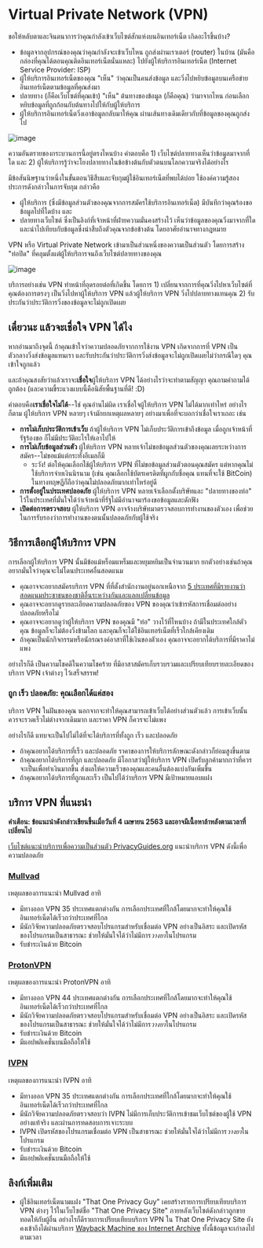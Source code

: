 # Virtual Private Network (VPN)

ขอให้หลับตาและจินตนาการว่าคุณกำลังเข้าเว็บไซต์สักแห่งบนอินเทอร์เน็ต เกิดอะไรขึ้นบ้าง?

* ข้อมูลจากอุปกรณ์ของคุณว่าคุณกำลังจะเข้าเว็บไหน ถูกส่งผ่านเราเตอร์ (router) ในบ้าน (มันคือกล่องที่คุณได้ตอนคุณติดอินเทอร์เน็ตนั่นแหละ) ไปยังผู้ให้บริการอินเทอร์เน็ต (Internet Service Provider: ISP)
* ผู้ให้บริการอินเทอร์เน็ตของคุณ "เห็น" ว่าคุณเป็นคนส่งข้อมูล และวิ่งไปหยิบข้อมูลบนเครือข่ายอินเทอร์เน็ตตามข้อมูลที่คุณส่งมา
* ปลายทาง (ก็คือเว็บไซต์ที่คุณเข้า) "เห็น" ต้นทางของข้อมูล (ก็คือคุณ) ว่ามาจากไหน ก่อนเลือกหยิบข้อมูลที่ถูกก้อนกับต้นทางไปให้กับผู้ให้บริการ
* ผู้ให้บริการอินเทอร์เน็ตวิ่งเอาข้อมูลกลับมาให้คุณ ผ่านเส้นทางเดิมเดียวกับที่ข้อมูลของคุณถูกส่งไป

![image](https://user-images.githubusercontent.com/3682634/75744379-a5dc6600-5d46-11ea-980b-518e53e10546.png)

ความอันตรายของกระบวนการนี้อยู่ตรงไหนบ้าง คำตอบคือ 1) เว็บไซต์ปลายทางเห็นว่าข้อมูลมาจากที่ใด และ 2) ผู้ให้บริการรู้ว่าจะโยงปลายทางในข้อข้างต้นกับตัวตนบนโลกความจริงได้อย่างไร

มีข้อสันนิษฐานว่าหนึ่งในขั้นตอนวิธีสืบและจับกุมผู้ใช้อินเทอร์เน็ตที่พบได้บ่อย ใช้องค์ความรู้สองประการดังกล่าวในการจับกุม กล่าวคือ
* ผู้ให้บริการ (ซึ่งมีข้อมูลส่วนตัวของคุณจากการสมัครใช้บริการอินเทอร์เน็ต) มีบันทึกว่าคุณร้องขอข้อมูลไปที่ใดบ้าง และ
* ปลายทางเว็บไซต์ ซึ่งเป็นลิงก์ที่เจ้าหน้าที่ฝ่ายความมั่นคงสร้างไว้ เห็นว่าข้อมูลของคุณวิ่งมาจากที่ใด และนำไปเทียบกับข้อมูลซึ่งนำสืบถึงตัวคุณจากข้อข้างต้น โดยอาศัยอำนาจทางกฎหมาย

VPN หรือ Virtual Private Network เข้ามาเป็นส่วนหนึ่งของความเป็นส่วนตัว โดยการสร้าง "ท่อปิด" ที่คลุมตั้งแต่ผู้ให้บริการจนถึงเว็บไซต์ปลายทางของคุณ

![image](https://user-images.githubusercontent.com/3682634/75744862-2a7bb400-5d48-11ea-90cd-64bf063029df.png)

บริการอย่างเช่น VPN ทำหน้าที่อุดรอยต่อที่เกิดขึ้น โดยการ 1) เปลี่ยนจากการที่คุณวิ่งไปหาเว็บไซต์ที่คุณต้องการตรงๆ เป็นวิ่งไปหาผู้ให้บริการ VPN แล้วผู้ให้บริการ VPN วิ่งไปปลายทางแทนคุณ 2) รับประกันว่าประวัติการวิ่งของข้อมูลจะไม่ถูกเปิดเผย

## เดี๋ยวนะ แล้วจะเชื่อใจ VPN ได้ไง

หากอ่านมาถึงจุดนี้ ถ้าคุณเข้าใจว่าความปลอดภัยจากการใช้งาน VPN เกิดจากการที่ VPN เป็นตัวกลางวิ่งส่งข้อมูลแทนเรา และรับประกันว่าประวัติการวิ่งส่งข้อมูลจะไม่ถูกเปิดเผยไม่ว่ากรณีใดๆ คุณเข้าใจถูกแล้ว

และถ้าคุณสงสัยว่าแล้วเราจะ**เชื่อใจ**ผู้ให้บริการ VPN ได้อย่างไรว่าจะทำตามสัญญา คุณถามคำถามได้ถูกต้อง (และความขี้ระแวงแบบนี้คือนิสัยพื้นฐานที่ดี! :D)

คำตอบคือ**เราเชื่อใจไม่ได้**--ใช่ คุณอ่านไม่ผิด เราเชื่อใจผู้ให้บริการ VPN ไม่ได้มากเท่าไหร่ อย่างไรก็ตาม ผู้ให้บริการ VPN หลายๆ เจ้ามักยกเหตุผลหลายๆ อย่างมาเพื่อที่จะบอกว่าเชื่อใจเราเถอะ เช่น

* **การไม่เก็บประวัติการเข้าเว็บ** ถ้าผู้ให้บริการ VPN ไม่เก็บประวัติการเข้าถึงข้อมูล เมื่อถูกเจ้าหน้าที่รัฐร้องขอ ก็ไม่มีประวัติอะไรให้เอาไปให้
* **การไม่เก็บข้อมูลส่วนตัว** ผู้ให้บริการ VPN หลายเจ้าไม่ขอข้อมูลส่วนตัวของคุณเลยระหว่างการสมัคร--ไม่ขอแม้แต่กระทั่งอีเมลก็มี
    * ระวัง! ต่อให้คุณเลือกใช้ผู้ให้บริการ VPN ที่ไม่ขอข้อมูลส่วนตัวตอนคุณสมัคร แต่หากคุณไม่ใช้บริการจ่ายเงินนิรนาม (เช่น คุณเลือกใช้บัตรเครดิตที่ผูกกับชื่อคุณ แทนที่จะใช้ BitCoin) ในทางทฤษฎีก็ถือว่าคุณไม่ปลอดภัยมากเท่าไหร่อยู่ดี
* **การตั้งอยู่ในประเทศปลอดภัย** ผู้ให้บริการ VPN หลายเจ้าเลือกตั้งบริษัทและ "ปลายทางของท่อ" ไว้ในประเทศที่มั่นใจได้ว่าเจ้าหน้าที่รัฐไม่มีอำนาจมาร้องขอข้อมูลและดักฟัง
* **เปิดต่อการตรวจสอบ** ผู้ให้บริการ VPN อาจจ้างบริษัทมาตรวจสอบการทำงานของตัวเอง เพื่อช่วยในการรับรองว่าการทำงานของตนนั้นปลอดภัยกับผู้ใช้จริง

## วิธีการเลือกผู้ให้บริการ VPN

การเลือกผู้ให้บริการ VPN นั้นมีข้อแม้หร็อมแหร็มและหยุมหยิมเป็นจำนวนมาก ยกตัวอย่างเช่นถ้าคุณอยากมั่นใจว่าคุณจะไม่โดนประเทศอื่นสอดแนม
* คุณอาจจะอยากสมัครบริการ VPN ที่ที่ตั้งสำนักงานอยู่นอกเหนือจาก [5 ประเทศที่มีรายงานว่าสอดแนมประชาชนของชาติอื่นระหว่างกันและแลกเปลี่ยนข้อมูล](https://en.wikipedia.org/wiki/Five_Eyes)
* คุณอาจจะอยากดูรายละเอียดความปลอดภัยของ VPN ของคุณว่าเข้ารหัสการเชื่อมต่ออย่างปลอดภัยหรือไม่
* คุณอาจจะอยากดูว่าผู้ให้บริการ VPN ของคุณมี "ท่อ" วางไว้ที่ไหนบ้าง ถ้ามีในประเทศใกล้ตัวคุณ ข้อมูลก็จะไม่ต้องวิ่งข้ามโลก และคุณก็จะได้ใช้อินเทอร์เน็ตที่เร็วใกล้เคียงเดิม
* ถ้าคุณเป็นนักกิจกรรมหรือนักรณรงค์อาสาที่ใช้เงินของตัวเอง คุณอาจจะอยากได้บริการที่มีราคาไม่แพง

อย่างไรก็ดี เป็นความโชคดีในความโชคร้าย ที่มีอาสาสมัครเก็บรวบรวมและเปรียบเทียบรายละเอียดของบริการ VPN เจ้าต่างๆ ไว้เสร็จสรรพ!

### ถูก เร็ว ปลอดภัย: คุณเลือกได้แค่สอง

บริการ VPN ในฝันของคุณ นอกจากจะทำให้คุณสามารถเข้าเว็บได้อย่างส่วนตัวแล้ว การเข้าเว็บนั้นควรจะรวดเร็วไม่ต่างจากเดิมมาก และราคา VPN ก็ควรจะไม่แพง

อย่างไรก็ดี แทบจะเป็นไปไม่ได้ที่จะได้บริการที่ทั้งถูก เร็ว และปลอดภัย
* ถ้าคุณอยากได้บริการที่เร็ว และปลอดภัย ราคาของการให้บริการลักษณะดังกล่าวก็ย่อมสูงขึ้นตาม
* ถ้าคุณอยากได้บริการที่ถูก และปลอดภัย มีโอกาสว่าผู้ให้บริการ VPN เปิดรับลูกค้ามากกว่าที่ควรจะเป็นเพื่อทำเงินมากขึ้น ส่งผลให้ความเร็วของคุณและคนอื่นต้องแบ่งกันเพิ่มขึ้น
* ถ้าคุณอยากได้บริการที่ถูกและเร็ว เป็นไปได้ว่าบริการ VPN มีเป้าหมายแอบแฝง

## บริการ VPN ที่แนะนำ

**คำเตือน: ข้อแนะนำดังกล่าวเขียนขึ้นเมื่อวันที่ 4 เมษายน 2563 และอาจมีเนื้อหาล้าหลังตามเวลาที่เปลี่ยนไป**

[เว็บไซต์แนะนำบริการเพื่อความเป็นส่วนตัว PrivacyGuides.org](https://www.privacyguides.org/providers/vpn/) แนะนำบริการ VPN ดังนี้เพื่อความปลอดภัย

### [Mullvad](https://mullvad.net/)

เหตุผลของการแนะนำ Mullvad อาทิ
* มีทางออก VPN 35 ประเทศแตกต่างกัน การเลือกประเทศที่ใกล้โดยมากจะทำให้คุณใช้อินเทอร์เน็ตได้เร็วกว่าประเทศที่ไกล
* มีนักวิจัยความปลอดภัยตรวจสอบโปรแกรมสำหรับเชื่อมต่อ VPN อย่างเป็นอิสระ และเปิดรหัสของโปรแกรมเป็นสาธารณะ ช่วยให้มั่นใจได้ว่าไม่มีการ*วางยา*ในโปรแกรม
* รับชำระเงินด้วย Bitcoin

### [ProtonVPN](https://protonvpn.com/)

เหตุผลของการแนะนำ ProtonVPN อาทิ
* มีทางออก VPN 44 ประเทศแตกต่างกัน การเลือกประเทศที่ใกล้โดยมากจะทำให้คุณใช้อินเทอร์เน็ตได้เร็วกว่าประเทศที่ไกล
* มีนักวิจัยความปลอดภัยตรวจสอบโปรแกรมสำหรับเชื่อมต่อ VPN อย่างเป็นอิสระ และเปิดรหัสของโปรแกรมเป็นสาธารณะ ช่วยให้มั่นใจได้ว่าไม่มีการ*วางยา*ในโปรแกรม
* รับชำระเงินด้วย Bitcoin
* มีแอปพลิเคชั่นบนมือถือให้ใช้

### [IVPN](https://www.ivpn.net/)

เหตุผลของการแนะนำ IVPN อาทิ
* มีทางออก VPN 35 ประเทศแตกต่างกัน การเลือกประเทศที่ใกล้โดยมากจะทำให้คุณใช้อินเทอร์เน็ตได้เร็วกว่าประเทศที่ไกล
* มีนักวิจัยความปลอดภัยตรวจสอบว่า IVPN ไม่มีการเก็บประวัติการเข้าชมเว็บไซต์ของผู้ใช้ VPN อย่างแท้จริง และผ่านการทดสอบการเจาะระบบ
* IVPN เปิดรหัสของโปรแกรมเชื่อมต่อ VPN เป็นสาธารณะ ช่วยให้มั่นใจได้ว่าไม่มีการ*วางยา*ในโปรแกรม
* รับชำระเงินด้วย Bitcoin
* มีแอปพลิเคชั่นบนมือถือให้ใช้

## ลิงก์เพิ่มเติม

* ผู้ใช้อินเทอร์เน็ตนามแฝง "That One Privacy Guy" เคยสร้างรายการเปรียบเทียบบริการ VPN ต่างๆ ไว้ในเว็บไซต์ชื่อ "That One Privacy Site" ภายหลังเว็บไซต์ดังกล่าวถูกขายทอดให้กับผู้อื่น อย่างไรก็ดีรายการเปรียบเทียบบริการ VPN ใน That One Privacy Site ยังคงเข้าถึงได้ผ่านบริการ [Wayback Machine ของ Internet Archive](https://web.archive.org/web/20190301014904/https://thatoneprivacysite.net/) ทั้งนี้ข้อมูลจะเก่าลงไปตามเวลา
